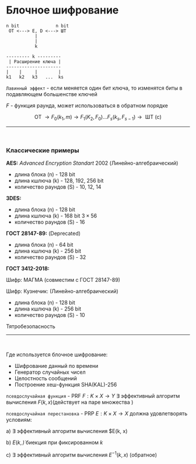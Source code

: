 # Блочное шифрование

```
n bit              n bit        
 OT <---> E, D <---> ШТ
           |
           |
           k 
```

```
--------- k ---------
 | Расширение ключа |
---------------------
|    |     |        |
k1   k2   k3   ...  ks
```


`Лавинный эффект` - если меняется один бит ключа, то изменятся биты в подавляющем большенстве ключей 

$F$ - функция раунда, может использоваться в обратном порядке

$$
\text{ОТ } \to F_0(k_1, m) \to F_1(K_2, F_0) \dots F_s(k_s, F_{s-1}) \to \text{ ШТ (c)}
$$

---

<br>

### Классические примеры

**AES:** *Advanced Encryption Standart* 2002 (Линейно-алгебраический)

+ длина блока (n) - 128 bit
+ длина кшлюча (k) - 128, 192, 256 bit
+ количество раундов (S) - 10, 12, 14

**3DES:**

+ длина блока (n) - 128 bit
+ длина кшлюча (k) - 168 bit $3\times 56$
+ количество раундов (S) - 16


**ГОСТ 28147-89:** (Deprecated)

+ длина блока (n) - 64 bit
+ длина кшлюча (k) - 256 bit
+ количество раундов (S) - 32

**ГОСТ 3412-2018:** 

Шифр: МАГМА (совместим с ГОСТ 28147-89)

Шифр: Кузнечик: (Линейно-алгебраический)

+ длина блока (n) - 128 bit
+ длина кшлюча (k) - 256 bit
+ количество раундов (S) - 10

Тятробезопасность

--- 

<br>

Где используется блочное шифрование: 

+ Шифрование данный по времени
+ Генератор случайных чисел
+ Целостность сообщений
+ Построение хеш-функция SHA(KAL)-256

`псевдослучайная функция` - PRF $F: K\times X \to Y$ $\exists$ эффективный алгоритм вычисления $F(k,x)$(действует на паре множества )

`псевдослучайная перестановка` - PRP $E: K\times X \to X$ должна удовлетворять условиям: 

a) $\exists$ эффективный алгоритм вычисления $E(k, x)

b) $E(k, \dot)$ биекция при фиксированном $k$

c) $\exists$ эффективный алгоритм вычисления $E^{-1}(k, x)$ (обратное)
















